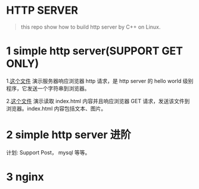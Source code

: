 # HTTP SERVER

>this repo show how to build http server by C++ on Linux.

# 1 simple http server(SUPPORT GET ONLY)

1.[这个文件](./src/simple_http_server/server1_response_browser.cpp) 演示服务器响应浏览器 http 请求，是 http server 的 hello world 级别程序，它发送一个字符串到浏览器。

2.[这个文件](./src/simple_http_server/server2_http_server.cpp) 演示读取 index.html 内容并且响应浏览器 GET 请求，发送该文件到浏览器。index.html 内容包括文本、图片。
# 2 simple http server 进阶

计划: Support Post， mysql 等等。

# 3 nginx





